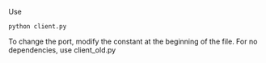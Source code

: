 Use
```
python client.py
```

To change the port, modify the constant at the beginning of the file.
For no dependencies, use client_old.py

